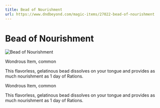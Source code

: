 ```yaml
---
title: Bead of Nourishment
url: https://www.dndbeyond.com/magic-items/27022-bead-of-nourishment
---
```


# Bead of Nourishment

![Bead of Nourishment](bead-of-nourishment.png)

Wondrous Item, common

This flavorless, gelatinous bead dissolves on your tongue and provides as much nourishment as 1 day of Rations.

Wondrous Item, common

This flavorless, gelatinous bead dissolves on your tongue and provides as much nourishment as 1 day of Rations.
